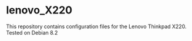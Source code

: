 # lenovo_X220
This repository contains configuration files for the Lenovo Thinkpad X220.
Tested on Debian 8.2
